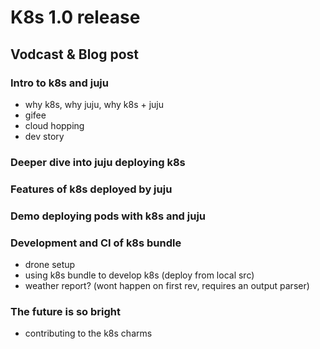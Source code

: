 # K8s 1.0 release

## Vodcast & Blog post

### Intro to k8s and juju

- why k8s, why juju, why k8s + juju
 - gifee
 - cloud hopping
 - dev story
 
### Deeper dive into juju deploying k8s

### Features of k8s deployed by juju

### Demo deploying pods with k8s and juju

### Development and CI of k8s bundle 

- drone setup
- using k8s bundle to develop k8s (deploy from local src)
- weather report? (wont happen on first rev, requires an output parser)

### The future is so bright

- contributing to the k8s charms
